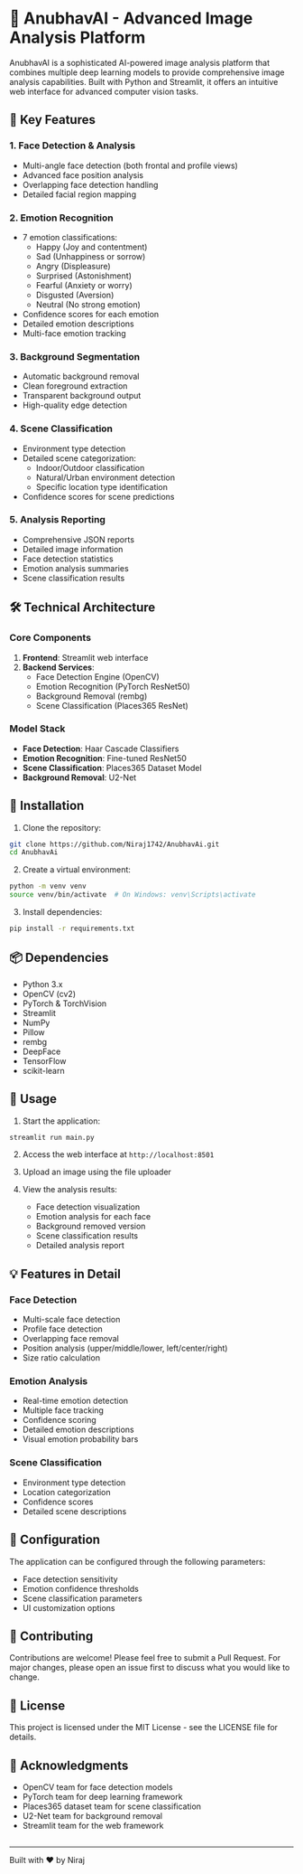 # 🤖 AnubhavAI - Advanced Image Analysis Platform

AnubhavAI is a sophisticated AI-powered image analysis platform that combines multiple deep learning models to provide comprehensive image analysis capabilities. Built with Python and Streamlit, it offers an intuitive web interface for advanced computer vision tasks.

## 🌟 Key Features

### 1. Face Detection & Analysis
- Multi-angle face detection (both frontal and profile views)
- Advanced face position analysis
- Overlapping face detection handling
- Detailed facial region mapping

### 2. Emotion Recognition
- 7 emotion classifications:
  - Happy (Joy and contentment)
  - Sad (Unhappiness or sorrow)
  - Angry (Displeasure)
  - Surprised (Astonishment)
  - Fearful (Anxiety or worry)
  - Disgusted (Aversion)
  - Neutral (No strong emotion)
- Confidence scores for each emotion
- Detailed emotion descriptions
- Multi-face emotion tracking

### 3. Background Segmentation
- Automatic background removal
- Clean foreground extraction
- Transparent background output
- High-quality edge detection

### 4. Scene Classification
- Environment type detection
- Detailed scene categorization:
  - Indoor/Outdoor classification
  - Natural/Urban environment detection
  - Specific location type identification
- Confidence scores for scene predictions

### 5. Analysis Reporting
- Comprehensive JSON reports
- Detailed image information
- Face detection statistics
- Emotion analysis summaries
- Scene classification results

## 🛠️ Technical Architecture

### Core Components
1. **Frontend**: Streamlit web interface
2. **Backend Services**:
   - Face Detection Engine (OpenCV)
   - Emotion Recognition (PyTorch ResNet50)
   - Background Removal (rembg)
   - Scene Classification (Places365 ResNet)

### Model Stack
- **Face Detection**: Haar Cascade Classifiers
- **Emotion Recognition**: Fine-tuned ResNet50
- **Scene Classification**: Places365 Dataset Model
- **Background Removal**: U2-Net

## 🚀 Installation

1. Clone the repository:
```bash
git clone https://github.com/Niraj1742/AnubhavAi.git
cd AnubhavAi
```

2. Create a virtual environment:
```bash
python -m venv venv
source venv/bin/activate  # On Windows: venv\Scripts\activate
```

3. Install dependencies:
```bash
pip install -r requirements.txt
```

## 📦 Dependencies
- Python 3.x
- OpenCV (cv2)
- PyTorch & TorchVision
- Streamlit
- NumPy
- Pillow
- rembg
- DeepFace
- TensorFlow
- scikit-learn

## 🎯 Usage

1. Start the application:
```bash
streamlit run main.py
```

2. Access the web interface at `http://localhost:8501`

3. Upload an image using the file uploader

4. View the analysis results:
   - Face detection visualization
   - Emotion analysis for each face
   - Background removed version
   - Scene classification results
   - Detailed analysis report

## 💡 Features in Detail

### Face Detection
- Multi-scale face detection
- Profile face detection
- Overlapping face removal
- Position analysis (upper/middle/lower, left/center/right)
- Size ratio calculation

### Emotion Analysis
- Real-time emotion detection
- Multiple face tracking
- Confidence scoring
- Detailed emotion descriptions
- Visual emotion probability bars

### Scene Classification
- Environment type detection
- Location categorization
- Confidence scores
- Detailed scene descriptions

## 🔧 Configuration

The application can be configured through the following parameters:
- Face detection sensitivity
- Emotion confidence thresholds
- Scene classification parameters
- UI customization options

## 🤝 Contributing

Contributions are welcome! Please feel free to submit a Pull Request. For major changes, please open an issue first to discuss what you would like to change.

## 📄 License

This project is licensed under the MIT License - see the LICENSE file for details.

## 🙏 Acknowledgments

- OpenCV team for face detection models
- PyTorch team for deep learning framework
- Places365 dataset team for scene classification
- U2-Net team for background removal
- Streamlit team for the web framework

## 
---
Built with ❤️ by Niraj 